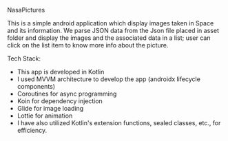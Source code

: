 NasaPictures

This is a simple android application which display images taken in Space and its information.
We parse JSON data from the Json file placed in asset folder and display the images and the associated data in a list;
user can click on the list item to know more info about the picture.


Tech Stack:
- This app is developed in Kotlin
- I used MVVM architecture to develop the app (androidx lifecycle components)
- Coroutines for async programming
- Koin for dependency injection
- Glide for image loading
- Lottie for animation
- I have also utilized Kotlin's extension functions, sealed classes, etc., for efficiency.
